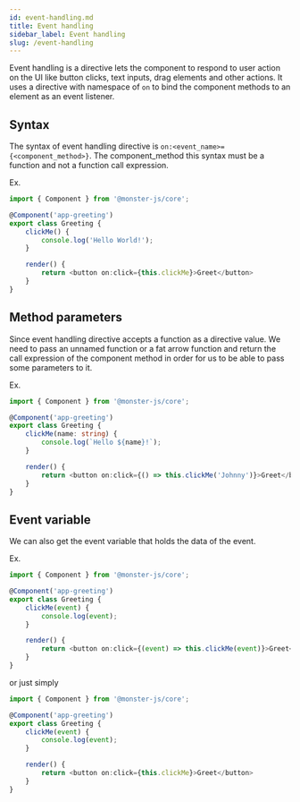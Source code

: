 ```yaml
---
id: event-handling.md
title: Event handling
sidebar_label: Event handling
slug: /event-handling
---
```


Event handling is a directive lets the component to respond to user action on the UI like button clicks, text inputs, drag elements and other actions.
It uses a directive with namespace of `on` to bind the component methods to an element as an event listener.

## Syntax

The syntax of event handling directive is `on:<event_name>={<component_method>}`.
The component_method this syntax must be a function and not a function call expression.

Ex.

```typescript
import { Component } from '@monster-js/core';

@Component('app-greeting')
export class Greeting {
    clickMe() {
        console.log('Hello World!');
    }

    render() {
        return <button on:click={this.clickMe}>Greet</button>
    }
}
```

## Method parameters

Since event handling directive accepts a function as a directive value.
We need to pass an unnamed function or a fat arrow function and return the call expression of the component method in order for us to be able to pass some parameters to it.

Ex.

```typescript
import { Component } from '@monster-js/core';

@Component('app-greeting')
export class Greeting {
    clickMe(name: string) {
        console.log(`Hello ${name}!`);
    }

    render() {
        return <button on:click={() => this.clickMe('Johnny')}>Greet</button>
    }
}
```

## Event variable

We can also get the event variable that holds the data of the event.

Ex.

```typescript
import { Component } from '@monster-js/core';

@Component('app-greeting')
export class Greeting {
    clickMe(event) {
        console.log(event);
    }

    render() {
        return <button on:click={(event) => this.clickMe(event)}>Greet</button>
    }
}
```

or just simply

```typescript
import { Component } from '@monster-js/core';

@Component('app-greeting')
export class Greeting {
    clickMe(event) {
        console.log(event);
    }

    render() {
        return <button on:click={this.clickMe}>Greet</button>
    }
}
```